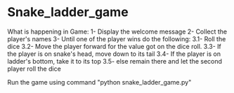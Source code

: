 # Snake_ladder_game

What is happening in Game:
1- Display the welcome message
2- Collect the player's names
3- Until one of the player wins do the following:
3.1- Roll the dice
3.2- Move the player forward for the value got on the dice roll.
3.3- If the player is on snake's head, move down to its tail
3.4- If the player is on ladder's bottom, take it to its top
3.5- else remain there and let the second player roll the dice

Run the game using command "python snake_ladder_game.py"

